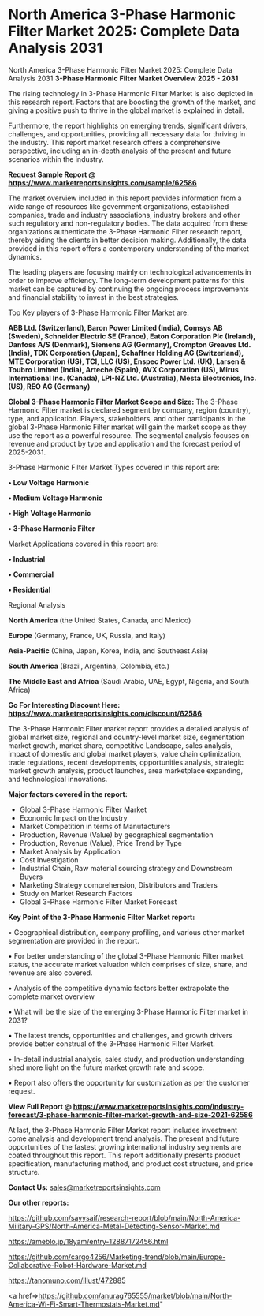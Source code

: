 # North America 3-Phase Harmonic Filter Market 2025: Complete Data Analysis 2031
 North America 3-Phase Harmonic Filter Market 2025: Complete Data Analysis 2031
<Strong> 3-Phase Harmonic Filter Market Overview 2025 - 2031</strong>

The rising technology in 3-Phase Harmonic Filter Market is also depicted in this research report. Factors that are boosting the growth of the market, and giving a positive push to thrive in the global market is explained in detail.

Furthermore, the report highlights on emerging trends, significant drivers, challenges, and opportunities, providing all necessary data for thriving in the industry. This report market research offers a comprehensive perspective, including an in-depth analysis of the present and future scenarios within the industry.

<strong>Request Sample Report @ <a href=https://www.marketreportsinsights.com/sample/62586>https://www.marketreportsinsights.com/sample/62586</a></strong>

The market overview included in this report provides information from a wide range of resources like government organizations, established companies, trade and industry associations, industry brokers and other such regulatory and non-regulatory bodies. The data acquired from these organizations authenticate the 3-Phase Harmonic Filter research report, thereby aiding the clients in better decision making. Additionally, the data provided in this report offers a contemporary understanding of the market dynamics.

The leading players are focusing mainly on technological advancements in order to improve efficiency. The long-term development patterns for this market can be captured by continuing the ongoing process improvements and financial stability to invest in the best strategies.

Top Key players of 3-Phase Harmonic Filter Market are:

<strong>ABB Ltd. (Switzerland), Baron Power Limited (India), Comsys AB (Sweden), Schneider Electric SE (France), Eaton Corporation Plc (Ireland), Danfoss A/S (Denmark), Siemens AG (Germany), Crompton Greaves Ltd. (India), TDK Corporation (Japan), Schaffner Holding AG (Switzerland), MTE Corporation (US), TCI, LLC (US), Enspec Power Ltd. (UK), Larsen & Toubro Limited (India), Arteche (Spain), AVX Corporation (US), Mirus International Inc. (Canada), LPI-NZ Ltd. (Australia), Mesta Electronics, Inc. (US), REO AG (Germany)</strong>

<strong><b>Global 3-Phase Harmonic Filter Market Scope and Size:</b></strong>
The 3-Phase Harmonic Filter market is declared segment by company, region (country), type, and application. Players, stakeholders, and other participants in the global 3-Phase Harmonic Filter market will gain the market scope as they use the report as a powerful resource. The segmental analysis focuses on revenue and product by type and application and the forecast period of 2025-2031.

3-Phase Harmonic Filter Market Types covered in this report are:

<strong>• Low Voltage Harmonic

• Medium Voltage Harmonic

• High Voltage Harmonic

• 3-Phase Harmonic Filter</strong>

Market Applications covered in this report are:

<strong>• Industrial

• Commercial

• Residential</strong> 

Regional Analysis

<strong>North America</strong> (the United States, Canada, and Mexico)

<strong>Europe</strong> (Germany, France, UK, Russia, and Italy)

<strong>Asia-Pacific</strong> (China, Japan, Korea, India, and Southeast Asia)

<strong>South America</strong> (Brazil, Argentina, Colombia, etc.)

<strong>The Middle East and Africa</strong> (Saudi Arabia, UAE, Egypt, Nigeria, and South Africa)

<strong>Go For Interesting Discount Here: <a href=https://www.marketreportsinsights.com/discount/62586>https://www.marketreportsinsights.com/discount/62586</a></strong>

The 3-Phase Harmonic Filter market report provides a detailed analysis of global market size, regional and country-level market size, segmentation market growth, market share, competitive Landscape, sales analysis, impact of domestic and global market players, value chain optimization, trade regulations, recent developments, opportunities analysis, strategic market growth analysis, product launches, area marketplace expanding, and technological innovations.

<strong><b>Major factors covered in the report:</b></strong>
<ul>
  <li>Global 3-Phase Harmonic Filter Market </li>
  <li>Economic Impact on the Industry</li>
  <li>Market Competition in terms of Manufacturers</li>
  <li>Production, Revenue (Value) by geographical segmentation</li>
  <li>Production, Revenue (Value), Price Trend by Type</li>
  <li>Market Analysis by Application</li>
  <li>Cost Investigation</li>
  <li>Industrial Chain, Raw material sourcing strategy and Downstream Buyers</li>
  <li>Marketing Strategy comprehension, Distributors and Traders</li>
  <li>Study on Market Research Factors</li>
  <li>Global 3-Phase Harmonic Filter Market Forecast</li>
</ul>

<strong><b>Key Point of the 3-Phase Harmonic Filter Market report:</b></strong>

• Geographical distribution, company profiling, and various other market segmentation are provided in the report.

• For better understanding of the global 3-Phase Harmonic Filter market status, the accurate market valuation which comprises of size, share, and revenue are also covered.

• Analysis of the competitive dynamic factors better extrapolate the complete market overview

• What will be the size of the emerging 3-Phase Harmonic Filter market in 2031?

• The latest trends, opportunities and challenges, and growth drivers provide better construal of the 3-Phase Harmonic Filter Market.

• In-detail industrial analysis, sales study, and production understanding shed more light on the future market growth rate and scope.

• Report also offers the opportunity for customization as per the customer request.

<strong><b>View Full Report @ <a href=https://www.marketreportsinsights.com/industry-forecast/3-phase-harmonic-filter-market-growth-and-size-2021-62586>https://www.marketreportsinsights.com/industry-forecast/3-phase-harmonic-filter-market-growth-and-size-2021-62586</a></b></strong>


At last, the 3-Phase Harmonic Filter Market report includes investment come analysis and development trend analysis. The present and future opportunities of the fastest growing international industry segments are coated throughout this report. This report additionally presents product specification, manufacturing method, and product cost structure, and price structure.

<strong>Contact Us:</strong>
sales@marketreportsinsights.com

<strong>Our other reports:</strong>

<a href=https://github.com/sayysaif/research-report/blob/main/North-America-Military-GPS/North-America-Metal-Detecting-Sensor-Market.md>https://github.com/sayysaif/research-report/blob/main/North-America-Military-GPS/North-America-Metal-Detecting-Sensor-Market.md</a>

<a href=https://ameblo.jp/18yam/entry-12887172456.html>https://ameblo.jp/18yam/entry-12887172456.html</a>

<a href=https://github.com/cargo4256/Marketing-trend/blob/main/Europe-Collaborative-Robot-Hardware-Market.md>https://github.com/cargo4256/Marketing-trend/blob/main/Europe-Collaborative-Robot-Hardware-Market.md</a>

<a href=https://tanomuno.com/illust/472885>https://tanomuno.com/illust/472885</a>

<a href=>https://github.com/anurag765555/market/blob/main/North-America-Wi-Fi-Smart-Thermostats-Market.md</a>"
